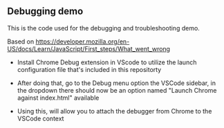 ## Debugging demo

This is the code used for the debugging and troubleshooting demo.

Based on https://developer.mozilla.org/en-US/docs/Learn/JavaScript/First_steps/What_went_wrong

- Install Chrome Debug extension in VScode to utilize the launch configuration file that's included in this repositorty

- After doing that, go to the Debug menu option the VSCode sidebar, in the dropdown there should now be an option named "Launch Chrome against index.html" available

- Using this, will allow you to attach the debugger from Chrome to the VSCode context